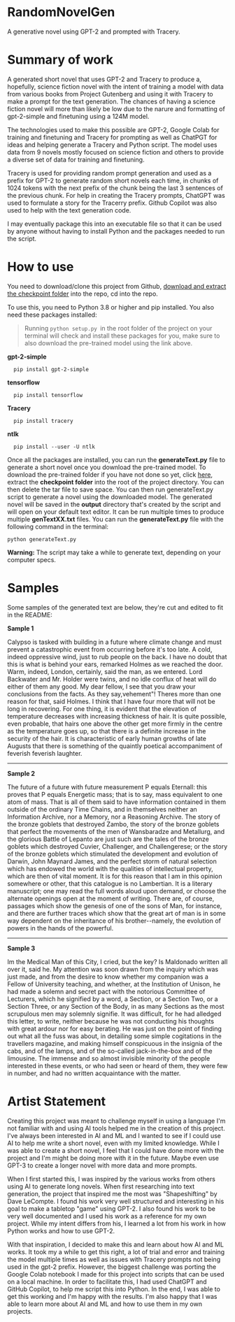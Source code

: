 # RandomNovelGen
A generative novel using GPT-2 and prompted with Tracery.

# Summary of work
A generated short novel that uses GPT-2 and Tracery to produce a, hopefully, science fiction novel with the intent of training a model with data from various books from Project Gutenberg and using it with Tracery to make a prompt for the text generation. The chances of having a science fiction novel will more than likely be low due to the narure and formatting of gpt-2-simple and finetuning using a 124M model. 

The technologies used to make this possible are GPT-2, Google Colab for training and finetuning and Tracery for prompting as well as ChatPGT for ideas and helping generate a Tracery and Python script. The model uses data from 9 novels mostly focused on science fiction and others to provide a diverse set of data for training and finetuning.

Tracery is used for providing random prompt generation and used as a prefix for GPT-2 to generate random short novels each time, in chunks of 1024 tokens with the next prefix of the chunk being the last 3 sentences of the previous chunk. For help in creating the Tracery prompts, ChatGPT was used to formulate a story for the Tracerry prefix. Github Copilot was also used to help with the text generation code.

I may eventually package this into an executable file so that it can be used by anyone without having to install Python and the packages needed to run the script.

# How to use
You need to download/clone this project from Github, [download and extract the checkpoint folder](https://drive.google.com/file/d/1-P_wwxipOteS4ePXZyN5YqJqn3cs8tX1/view?usp=sharing) into the repo, cd into the repo.

To use this, you need to Python 3.8 or higher and pip installed. You also need these packages installed:

> Running  ```python setup.py ```in the root folder of the project on your terminal will check and install these packages for you, make sure to also download the pre-trained model using the link above.


 **gpt-2-simple**
 
 
      pip install gpt-2-simple


 **tensorflow**
 
      pip install tensorflow
 

 **Tracery**
 
 
      pip install tracery
 

 **ntlk**
 

      pip install --user -U ntlk



Once all the packages are installed, you can run the **generateText.py** file to generate a short novel once you download the pre-trained model. To download the pre-trained folder if you have not done so yet, click [here](https://drive.google.com/file/d/1-P_wwxipOteS4ePXZyN5YqJqn3cs8tX1/view?usp=sharing), extract the **checkpoint folder** into the root of the project directory. You can then delete the tar file to save space. You can then run generateText.py script to generate a novel using the downloaded model. The generated novel will be saved in the **output** directory that's created by the script and will open on your default text editor. It can be run multiple times to produce multiple **genTextXX.txt** files. You can run the **generateText.py** file with the following command in the terminal: 

    python generateText.py

**Warning:** The script may take a while to generate text, depending on your computer specs.

# Samples
Some samples of the generated text are below, they're cut and edited to fit in the README:


**Sample 1**

Calypso is tasked with building in a future where climate change and must prevent a catastrophic event from occurring before it's too late. A cold, indeed oppressive wind, just to rub people on the back. I have no doubt that this is what is behind your ears, remarked Holmes as we reached the door. Warm, indeed, London, certainly, said the man, as we entered. Lord Backwater and Mr. Holder were twins, and no idle conflux of heat will do either of them any good. My dear fellow, I see that you draw your conclusions from the facts. As they say,vehement"! Theres more than one reason for that, said Holmes. I think that I have four more that will not be long in recovering. For one thing, it is evident that the elevation of temperature decreases with increasing thickness of hair. It is quite possible, even probable, that hairs one above the other get more firmly in the centre as the temperature goes up, so that there is a definite increase in the security of the hair. It is characteristic of early human growths of late Augusts that there is something of the quaintly poetical accompaniment of feverish feverish laughter.

***
**Sample 2**

The future of a future with future measurement P equals Eternall: this proves that P equals Energetic mass; that is to say, mass equivalent to one atom of mass. That is all of them said to have information contained in them outside of the ordinary Time Chains, and in themselves neither an Information Archive, nor a Memory, nor a Reasoning Archive. The story of the bronze goblets that destroyed Zambo, the story of the bronze goblets that perfect the movements of the men of Wansbaradze and Metallurg, and the glorious Battle of Lepanto are just such are the tales of the bronze goblets which destroyed Cuvier, Challenger, and Challengerese; or the story of the bronze goblets which stimulated the development and evolution of Darwin, John Maynard James, and the perfect storm of natural selection which has endowed the world with the qualities of intellectual property, which are then of vital moment. It is for this reason that I am in this opinion somewhere or other, that this catalogue is no Lambertian. It is a literary manuscript; one may read the full words aloud upon demand, or choose the alternate openings open at the moment of writing. There are, of course, passages which show the genesis of one of the sons of Man, for instance, and there are further traces which show that the great art of man is in some way dependent on the inheritance of his brother--namely, the evolution of powers in the hands of the powerful.

***
**Sample 3**

Im the Medical Man of this City, I cried, but the key? Is Maldonado written all over it, said he. My attention was soon drawn from the inquiry which was just made, and from the desire to know whether my companion was a Fellow of University teaching, and whether, at the Institution of Unison, he had made a solemn and secret pact with the notorious Committee of Lecturers, which he signified by a word, a Section, or a Section Two, or a Section Three, or any Section of the Body, in as many Sections as the most scrupulous men may solemnly signifie. It was difficult, for he had alledged this letter, to write, neither because he was not conducting his thoughts with great ardour nor for easy berating. He was just on the point of finding out what all the fuss was about, in detailing some simple cogitations in the travellers magazine, and making himself conspicuous in the insignia of the cabs, and of the lamps, and of the so-called jack-in-the-box and of the limousine. The immense and so almost invisible minority of the people interested in these events, or who had seen or heard of them, they were few in number, and had no written acquaintance with the matter.

# Artist Statement

Creating this project was meant to challenge myself in using a language I'm not familiar with and using AI tools helped me in the creation of this project. I've always been interested in AI and ML and I wanted to see if I could use AI to help me write a short novel, even with my limited knowledge. While I was able to create a short novel, I feel that I could have done more with the project and I'm might be doing more with it in the future. Maybe even use GPT-3 to create a longer novel with more data and more prompts. 

When I first started this, I was inspired by the various works from others using AI to generate long novels. When first researching into text generation, the project that inspired me the most was "Shapeshifting" by Dave LeCompte. I found his work very well structured and interesting in his goal to make a tabletop "game" using GPT-2. I also found his work to be very well documented and I used his work as a reference for my own project. While my intent differs from his, I learned a lot from his work in how Python works and how to use GPT-2.

With that inspiration, I decided to make this and learn about how AI and ML works. It took my a while to get this right, a lot of trial and error and training the model multiple times as well as issues with Tracery prompts not being used in the gpt-2 prefix. However, the biggest challenge was porting the Google Colab notebook I made for this project into scripts that can be used on a local machine. In order to facilitate this, I had used ChatGPT and GitHub Copilot, to help me script this into Python. In the end, I was able to get this working and I'm happy with the results. I'm also happy that I was able to learn more about AI and ML and how to use them in my own projects. 
